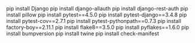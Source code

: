 pip install Django
pip install django-allauth
pip install django-rest-auth
pip install pillow
pip install pytest==4.5.0
pip install pytest-django==3.4.8
pip install pytest-cov==2.7.1
pip install pytest-pythonpath==0.7.3
pip install factory-boy==2.11.1
pip install flake8==3.5.0
pip install pyflakes==1.6.0
pip install bumpversion
pip install twine
pip install check-manifest
